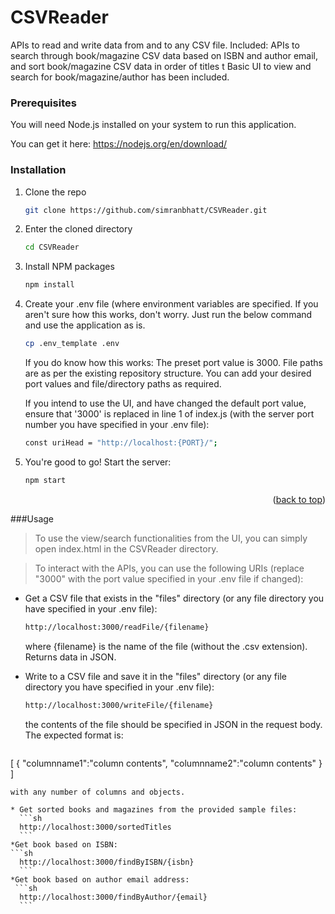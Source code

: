 # CSVReader
APIs to read and write data from and to any CSV file.
Included: APIs to search through book/magazine CSV data based on ISBN and author email, and sort book/magazine CSV data in order of titles t
Basic UI to view and search for book/magazine/author has been included.

### Prerequisites

You will need Node.js installed on your system to run this application.

You can get it here:
https://nodejs.org/en/download/


### Installation

1. Clone the repo
   ```sh
   git clone https://github.com/simranbhatt/CSVReader.git
   ```
3. Enter the cloned directory
   ```sh
   cd CSVReader
   ```
4. Install NPM packages
   ```sh
   npm install

5. Create your .env file (where environment variables are specified. If you aren't sure how this works, don't worry.
   Just run the below command and use the application as is.
   ```sh
   cp .env_template .env
   ```
   If you do know how this works: The preset port value is 3000. File paths are as per the existing repository structure.
   You can add your desired port values and file/directory paths as required. 
    
   If you intend to use the UI, and have changed the default port value, ensure that '3000' is replaced in line 1 of index.js (with the server port number you have specified in your .env file):
   ```sh
   const uriHead = "http://localhost:{PORT}/";
   ```
7. You're good to go!
   Start the server:
   ```sh
   npm start
   ```
   
<p align="right">(<a href="#readme-top">back to top</a>)</p>

###Usage

> To use the view/search functionalities from the UI, you can simply open index.html in the CSVReader directory.

> To interact with the APIs, you can use the following URIs (replace "3000" with the port value specified in your .env file if changed):

  * Get a CSV file that exists in the "files" directory (or any file directory you have specified in your .env file):
     ```sh
     http://localhost:3000/readFile/{filename}
     ```
    where {filename} is the name of the file (without the .csv extension).
    Returns data in JSON.
 

  * Write to a CSV file and save it in the "files" directory  (or any file directory you have specified in your .env file):
     ```sh
    http://localhost:3000/writeFile/{filename}
    ```
    the contents of the file should be specified in JSON in the request body. The expected format is: 
    ```sh
   [
   {
    "columnname1":"column contents", 
    "columnname2":"column contents"
    }  
  ]  
  ```
  with any number of columns and objects.
  
  * Get sorted books and magazines from the provided sample files:
    ```sh
    http://localhost:3000/sortedTitles
    ```
  *Get book based on ISBN:
  ```sh
    http://localhost:3000/findByISBN/{isbn}
    ```
  *Get book based on author email address:
   ```sh
    http://localhost:3000/findByAuthor/{email}
    ```



